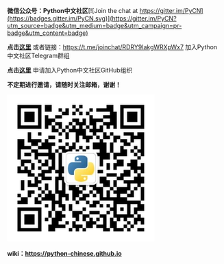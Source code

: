 **微信公众号：Python中文社区**[![Join the chat at https://gitter.im/PyCN](https://badges.gitter.im/PyCN.svg)](https://gitter.im/PyCN?utm_source=badge&utm_medium=badge&utm_campaign=pr-badge&utm_content=badge)

**点击[这里](https://t.me/joinchat/RDRY9IakgWRXpWx7)** 或者链接：https://t.me/joinchat/RDRY9IakgWRXpWx7 加入Python中文社区Telegram群组

**点击[这里](http://python-china.mikecrm.com/oblP86v)** 申请加入Python中文社区GitHub组织

**不定期进行邀请，请随时关注邮箱，谢谢！**

![image](https://github.com/Chinese-Python/pythoncn-projects/blob/master/images/Python%E4%B8%AD%E6%96%87%E7%A4%BE%E5%8C%BA%E5%BE%AE%E4%BF%A1%E5%85%AC%E4%BC%97%E5%8F%B7.jpg)

**wiki：https://python-chinese.github.io**
